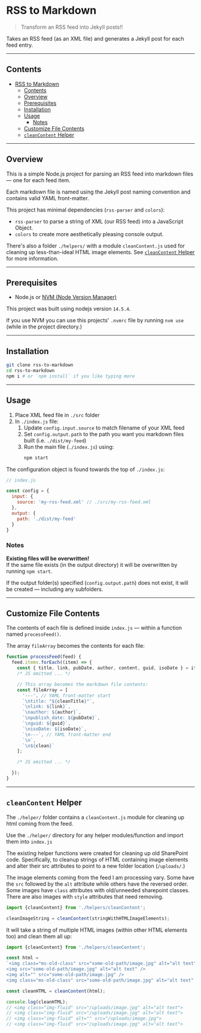 # RSS to Markdown

> 
> Transform an RSS feed into Jekyll posts!!
> 

Takes an RSS feed (as an XML file) and generates a Jekyll post for each feed entry.

-----

## Contents

- [RSS to Markdown](#rss-to-markdown)
  - [Contents](#contents)
  - [Overview](#overview)
  - [Prerequisites](#prerequisites)
  - [Installation](#installation)
  - [Usage](#usage)
    - [Notes](#notes)
  - [Customize File Contents](#customize-file-contents)
  - [`cleanContent` Helper](#cleancontent-helper)

-----

## Overview

This is a simple Node.js project for parsing an RSS feed into markdown files &mdash; one for each feed item.

Each markdown file is named using the Jekyll post naming convention and contains valid YAML front-matter.

This project has minimal dependencies (`rss-parser` and `colors`):

- `rss-parser` to parse a string of XML (our RSS feed) into a JavaScript Object.
- `colors` to create more aesthetically pleasing console output.

There's also a folder `./helpers/` with a module `cleanContent.js` used for cleaning up less-than-ideal HTML image elements. See [`cleanContent` Helper](#cleancontent-helper) for more information.

-----

## Prerequisites

- Node.js or [NVM (Node Version Manager)](https://github.com/nvm-sh/nvm)

This project was built using nodejs version `14.5.4`.

If you use NVM you can use this projects' `.nvmrc` file by running `nvm use` (while in the project directory.)

-----

## Installation

```bash
git clone rss-to-markdown
cd rss-to-markdown
npm i # or `npm install` if you like typing more
```

-----

## Usage

1. Place XML feed file in `./src` folder
2. In `./index.js` file:
   1.  Update `config.input.source` to match filename of your XML feed
   2.  Set `config.output.path` to the path you want you markdown files built (i.e. `./dist/my-feed`)
   3. Run the main file (`./index.js`) using:
      ```bash
      npm start
      ```

The configuration object is found towards the top of `./index.js`:

```javascript
// index.js

const config = {
  input: {
    source: 'my-rss-feed.xml' // ./src/my-rss-feed.xml
  },
  output: {
    path: './dist/my-feed'
  }
}
```

### Notes

**Existing files will be overwritten!** \
If the same file exists (in the output directory) it will be overwritten by running `npm start`.

If the output folder(s) specified (`config.output.path`) does not exist, it will be created &mdash; including any subfolders.

-----

## Customize File Contents

The contents of each file is defined inside `index.js` &mdash; within a function named `processFeed()`.


The array `fileArray` becomes the contents for each file:
```javascript
function processFeed(feed) {
  feed.items.forEach((item) => {
    const { title, link, pubDate, author, content, guid, isoDate } = item;
    /* JS omitted ... */

    // This array becomes the markdown file contents:
    const fileArray = [
      '---', // YAML front-matter start
      `\ntitle: "${cleanTitle}"`,
      `\nlink: ${link}`,
      `\nauthor: ${author}`,
      `\npublish_date: ${pubDate}`,
      `\nguid: ${guid}`,
      `\nisoDate: ${isoDate}`,
      `\n---`, // YAML front-matter end
      `\n`,
      `\n${clean}`
    ];

    /* JS omitted ... */

  });
}
```

-----

## `cleanContent` Helper

The `./helper/` folder contains a `cleanContent.js` module for cleaning up html coming from the feed.

Use the `./helper/` directory for any helper modules/function and import them into `index.js`

The existing helper functions were created for cleaning up old SharePoint code. Specifically, to cleanup strings of HTML containing image elements and alter their src attributes to point to a new folder location (`/uploads/`.)

The image elements coming from the feed I am processing vary.
Some have the `src` followed by the `alt` attribute while others have the reversed order.
Some images have `class` attributes with old/unneeded sharepoint classes.
There are also images with `style` attributes that need removing.


```javascript
import {cleanContent} from './helpers/cleanContent';

cleanImageString = cleanContent(stringWithHTMLImageElements);
```

It will take a string of multiple HTML images (within other HTML elements too) and clean them all up:
```js
import {cleanContent} from './helpers/cleanContent';

const html = 
`<img class="ms-old-class" src="some-old-path/image.jpg" alt="alt text" />
<img src="some-old-path/image.jpg" alt="alt text" />
<img alt="" src="some-old-path/image.jpg" />
<img class="ms-old-class" src="some-old-path/image.jpg" alt="alt text" style="border: none;" />`;

const cleanHTML = cleanContent(html);

console.log(cleanHTML);
// <img class="img-fluid" src="/uploads/image.jpg" alt="alt text">
// <img class="img-fluid" src="/uploads/image.jpg" alt="alt text">
// <img class="img-fluid" alt="" src="/uploads/image.jpg">
// <img class="img-fluid" src="/uploads/image.jpg" alt="alt text">
```
